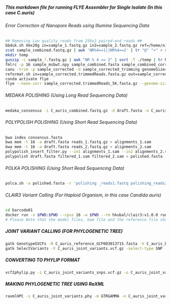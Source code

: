 ##### This markdown file for running FLYE Assembler for Single Isolate (In this case C.auris)
###### Error Correction of Nanopore Reads using Illumina Sequencing Data
```bash
## Removing Low quality reads from 250x2 paired-end reads ##
bbduk.sh Xmx20g in=sample_1.fastq.gz in2=sample_2.fastq.gz ref=/home/nirmal/new-cluster/miniconda/envs/bbtools/bbtools/lib/resources/adapters.fa out=sample_1_trim.fastq.gz out2=sample_2_trim.fastq.gz ktrim=r k=23 mink=11 hdist=1 tpe tbo threads=16 qtrim=r minlength=40 trimq=30
zcat sample_combined.fastq.gz | awk 'NR%4==1||NR%4==2' | tr "@" ">" > sample_combined.fasta
mkdir temp
gunzip -c sample_?.fastq.gz | awk "NR % 4 == 2" | sort -T ./temp | tr NT TN | ropebwt2 -LR | tr NT TN | fmlrc-convert sample_msbwt.npy
fmlrc -p 16 sample_msbwt.npy sample_combined.fasta sample_combined_corrected.fasta
canu -trim -p sample_corrected -d sample_corrected_trimming genomeSize=12000000 -corrected -nanopore sample_combine_corrected.fasta -useGrid=false
reformat.sh in=sample_corrected.trimmedReads.fasta.gz out=sample_corrected.trimmedReads_5K.fasta.gz minLength=5000
conda activate flye
flye --nano-corr sample_corrected.trimmedReads_5K.fasta.gz --genome-size 12000000 -o C_auris_sample_flye_assembly -t 16 -i 4 --no-alt-contigs
```
###### MEDAKA POLISHING (Using Long Read Sequencing Data)
```bash
medaka_consensus -i C_auris_combined.fastq.gz -d draft.fasta -o C_auris_medaka_polish -t 32 -m r1041_e82_260bps_sup_g632
```
###### POLYPOLISH POLISHING (Using Short Read Sequencing Data)
```bash
bwa index consensus.fasta
bwa mem -t 16 -a draft.fasta reads_1.fastq.gz > alignments_1.sam
bwa mem -t 16 -a draft.fasta reads_2.fastq.gz > alignments_2.sam
polypolish_insert_filter.py --in1 alignments_1.sam --in2 alignments_2.sam --out1 filtered_1.sam --out2 filtered_2.sam
polypolish draft.fasta filtered_1.sam filtered_2.sam > polished.fasta
```
###### POLKA POLISHING (Using Short Read Sequencing Data)
```bash
polca.sh -a polished.fasta -r 'polishing _reads1.fastq polishing_reads2.fastq' -t 16 -m 160G
```
###### CLAIR3 Variant Calling (For Haploid Organism, in this case Candida auris)
```bash
cd barcode01
docker run -v $PWD:$PWD --cpus 16 -w $PWD --rm hkubal/clair3:v1.0.0 run_clair3.sh --bam_fn="$PWD/barcode04_sorted.bam" --ref_fn="$PWD/C_auris_reference_GCF003013715.fasta" --threads="16"  --platform="ont" --model_path="$PWD/r1041_e82_260bps_sup_g632" --output="$PWD/C_auris_barcode04_clair3_variant_calling" --ctg_name="NC_072812.1,NC_072813.1,NC_072814.1,NC_072815.1,NC_072816.1,NC_072817.1,NC_072818.1" --no_phasing_for_fa --include_all_ctgs --haploid_precise --gvcf
# Please Note that the model files, bam file and the reference file should be in the same folder. Also please make a index file of the reference before running clair3
```
##### JOINT VARIANT CALLING (FOR PHYLOGENETIC TREE)
```bash
gatk GenotypeGVCFs -R C_auris_reference_GCF003013715.fasta -V C_auris_barcode01_variants.vcf.gz -V C_auris_barcode02_variants.vcf.gz ... -O C_auris_joint_variants.vcf.gz
gatk SelectVariants -V C_auris_joint_variants.vcf.gz -select-type SNP -O C_auris_joint_variants_snps.vcf.gz
```
##### CONVERTING TO PHYLIP FORMAT
```bash
vcf2phylip.py -i C_auris_joint_variants_snps.vcf.gz -o C_auris_joint_variants.phy
```
##### MAKING PHYLOGENETIC TREE USING RaXML
```bash
raxmlHPC -s C_auris_joint_variants.phy -m GTRGAMMA -n C_auris_joint_variants.tree
```
